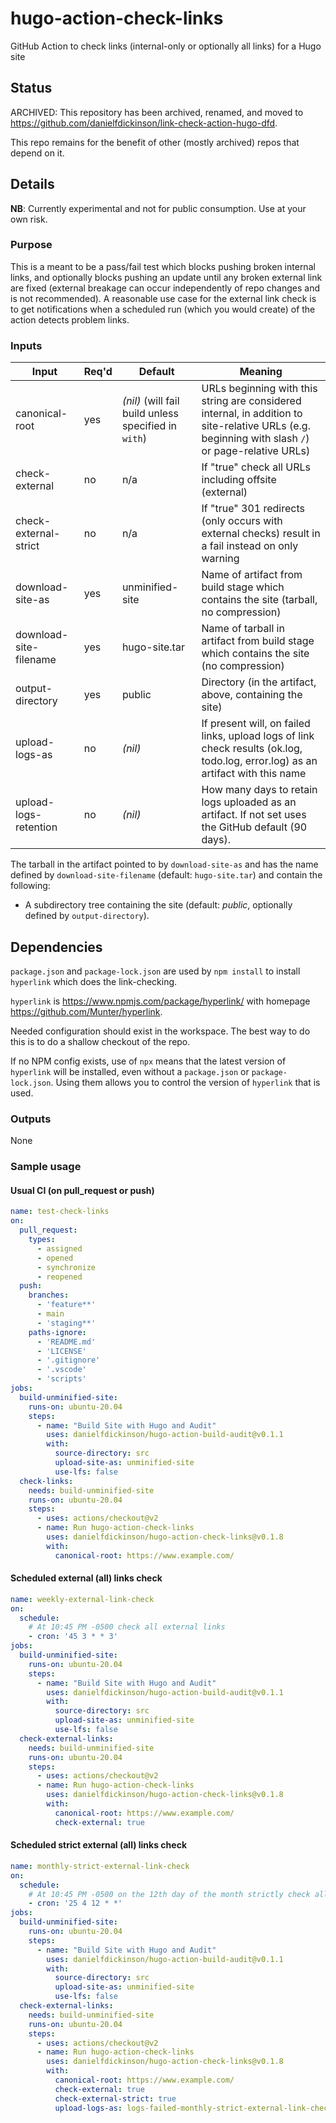 # hugo-action-check-links
GitHub Action to check links (internal-only or optionally all links) for a Hugo site

## Status

ARCHIVED: This repository has been archived, renamed, and moved to <https://github.com/danielfdickinson/link-check-action-hugo-dfd>.

This repo remains for the benefit of other (mostly archived) repos that depend on it.

## Details

**NB**: Currently experimental and not for public consumption. Use at your own risk.

### Purpose

This is a meant to be a pass/fail test which blocks pushing broken internal links, and optionally blocks pushing an update until any broken external link are fixed (external breakage can occur independently of repo changes and is not recommended). A reasonable use case for the external link check is to get notifications when a scheduled run (which you would create) of the action detects problem links.

### Inputs

| Input | Req'd | Default | Meaning |
|-------|-------|---------|---------|
| canonical-root | yes | _(nil)_ (will fail build unless specified in ``with``) | URLs beginning with this string are considered internal, in addition to site-relative URLs (e.g. beginning with slash ``/``) or page-relative URLs) |
| check-external | no | n/a | If "true" check all URLs including offsite (external) |
| check-external-strict | no | n/a | If "true" 301 redirects (only occurs with external checks) result in a fail instead on only warning |
| download-site-as | yes | unminified-site | Name of artifact from build stage which contains the site (tarball, no compression) |
| download-site-filename | yes | hugo-site.tar | Name of tarball in artifact from build stage which contains the site (no compression) |
| output-directory | yes | public | Directory (in the artifact, above, containing the site) |
| upload-logs-as | no | _(nil)_ | If present will, on failed links, upload logs of link check results (ok.log, todo.log, error.log) as an artifact with this name |
| upload-logs-retention | no | _(nil)_ | How many days to retain logs uploaded as an artifact. If not set uses the GitHub default (90 days). |

The tarball in the artifact pointed to by ``download-site-as`` and has the name defined by ``download-site-filename`` (default: ``hugo-site.tar``) and contain the following:

* A subdirectory tree containing the site (default: _public_, optionally defined by ``output-directory``).

## Dependencies

``package.json`` and ``package-lock.json`` are used by ``npm install`` to install ``hyperlink`` which does the link-checking.

``hyperlink`` is <https://www.npmjs.com/package/hyperlink/> with homepage <https://github.com/Munter/hyperlink>.

Needed configuration should exist in the workspace. The best way to do this is to do a shallow checkout of the repo.

If no NPM config exists, use of ``npx`` means that the latest version of ``hyperlink`` will be installed, even without a ``package.json`` or ``package-lock.json``. Using them allows you to control the version of ``hyperlink`` that is used.

### Outputs

None

### Sample usage

#### Usual CI (on pull_request or push)

```yaml
name: test-check-links
on:
  pull_request:
    types:
      - assigned
      - opened
      - synchronize
      - reopened
  push:
    branches:
      - 'feature**'
      - main
      - 'staging**'
    paths-ignore:
      - 'README.md'
      - 'LICENSE'
      - '.gitignore'
      - '.vscode'
      - 'scripts'
jobs:
  build-unminified-site:
    runs-on: ubuntu-20.04
    steps:
      - name: "Build Site with Hugo and Audit"
        uses: danielfdickinson/hugo-action-build-audit@v0.1.1
        with:
          source-directory: src
          upload-site-as: unminified-site
          use-lfs: false
  check-links:
    needs: build-unminified-site
    runs-on: ubuntu-20.04
    steps:
      - uses: actions/checkout@v2
      - name: Run hugo-action-check-links
        uses: danielfdickinson/hugo-action-check-links@v0.1.8
        with:
          canonical-root: https://www.example.com/
```

#### Scheduled external (all) links check

```yaml
name: weekly-external-link-check
on:
  schedule:
    # At 10:45 PM -0500 check all external links
    - cron: '45 3 * * 3'
jobs:
  build-unminified-site:
    runs-on: ubuntu-20.04
    steps:
      - name: "Build Site with Hugo and Audit"
        uses: danielfdickinson/hugo-action-build-audit@v0.1.1
        with:
          source-directory: src
          upload-site-as: unminified-site
          use-lfs: false
  check-external-links:
    needs: build-unminified-site
    runs-on: ubuntu-20.04
    steps:
      - uses: actions/checkout@v2
      - name: Run hugo-action-check-links
        uses: danielfdickinson/hugo-action-check-links@v0.1.8
        with:
          canonical-root: https://www.example.com/
          check-external: true
```

#### Scheduled strict external (all) links check

```yaml
name: monthly-strict-external-link-check
on:
  schedule:
    # At 10:45 PM -0500 on the 12th day of the month strictly check all external links (no 'todo' for 301 permanent redirect; fail it)
    - cron: '25 4 12 * *'
jobs:
  build-unminified-site:
    runs-on: ubuntu-20.04
    steps:
      - name: "Build Site with Hugo and Audit"
        uses: danielfdickinson/hugo-action-build-audit@v0.1.1
        with:
          source-directory: src
          upload-site-as: unminified-site
          use-lfs: false
  check-external-links:
    needs: build-unminified-site
    runs-on: ubuntu-20.04
    steps:
      - uses: actions/checkout@v2
      - name: Run hugo-action-check-links
        uses: danielfdickinson/hugo-action-check-links@v0.1.8
        with:
          canonical-root: https://www.example.com/
          check-external: true
          check-external-strict: true
          upload-logs-as: logs-failed-monthly-strict-external-link-check
```
